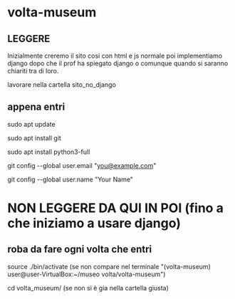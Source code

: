 # volta-museum


## LEGGERE

Inizialmente creremo il sito cosi con html e js normale poi implementiamo django dopo che il prof ha spiegato django o comunque quando si saranno chiariti tra di loro.

lavorare nella cartella sito_no_django

## appena entri

sudo apt update

sudo apt install git

sudo apt install python3-full

git config --global user.email "you@example.com"

git config --global user.name "Your Name"





# NON LEGGERE DA QUI IN POI (fino a che iniziamo a usare django)


## roba da fare ogni volta che entri

source ./bin/activate    (se non compare nel terminale "(volta-museum) user@user-VirtualBox:~/museo volta/volta-museum")

cd volta_museum/   (se non si è gia nella cartella giusta)

